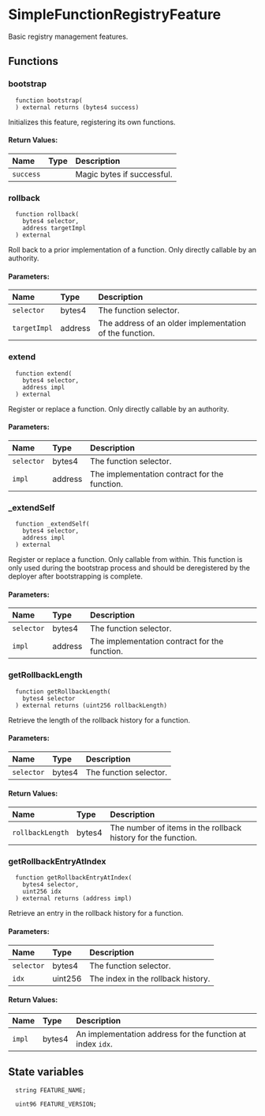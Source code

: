 # SimpleFunctionRegistryFeature

Basic registry management features.



## Functions
### bootstrap
```solidity
  function bootstrap(
  ) external returns (bytes4 success)
``` 
Initializes this feature, registering its own functions.



#### Return Values:
| Name                           | Type          | Description                                                                  |
| :----------------------------- | :------------ | :--------------------------------------------------------------------------- |
|`success`|  | Magic bytes if successful.
### rollback
```solidity
  function rollback(
    bytes4 selector,
    address targetImpl
  ) external
``` 
Roll back to a prior implementation of a function. Only directly callable by an authority.


#### Parameters:
| Name | Type | Description                                                          |
| :--- | :--- | :------------------------------------------------------------------- |
|`selector` | bytes4 | The function selector.
|`targetImpl` | address | The address of an older implementation of the function.

### extend
```solidity
  function extend(
    bytes4 selector,
    address impl
  ) external
``` 
Register or replace a function. Only directly callable by an authority.


#### Parameters:
| Name | Type | Description                                                          |
| :--- | :--- | :------------------------------------------------------------------- |
|`selector` | bytes4 | The function selector.
|`impl` | address | The implementation contract for the function.

### _extendSelf
```solidity
  function _extendSelf(
    bytes4 selector,
    address impl
  ) external
``` 
Register or replace a function.
        Only callable from within.
        This function is only used during the bootstrap process and
        should be deregistered by the deployer after bootstrapping is
        complete.


#### Parameters:
| Name | Type | Description                                                          |
| :--- | :--- | :------------------------------------------------------------------- |
|`selector` | bytes4 | The function selector.
|`impl` | address | The implementation contract for the function.

### getRollbackLength
```solidity
  function getRollbackLength(
    bytes4 selector
  ) external returns (uint256 rollbackLength)
``` 
Retrieve the length of the rollback history for a function.


#### Parameters:
| Name | Type | Description                                                          |
| :--- | :--- | :------------------------------------------------------------------- |
|`selector` | bytes4 | The function selector.

#### Return Values:
| Name                           | Type          | Description                                                                  |
| :----------------------------- | :------------ | :--------------------------------------------------------------------------- |
|`rollbackLength`| bytes4 | The number of items in the rollback history for the function.
### getRollbackEntryAtIndex
```solidity
  function getRollbackEntryAtIndex(
    bytes4 selector,
    uint256 idx
  ) external returns (address impl)
``` 
Retrieve an entry in the rollback history for a function.


#### Parameters:
| Name | Type | Description                                                          |
| :--- | :--- | :------------------------------------------------------------------- |
|`selector` | bytes4 | The function selector.
|`idx` | uint256 | The index in the rollback history.

#### Return Values:
| Name                           | Type          | Description                                                                  |
| :----------------------------- | :------------ | :--------------------------------------------------------------------------- |
|`impl`| bytes4 | An implementation address for the function at index `idx`.





## State variables
```solidity
  string FEATURE_NAME;

  uint96 FEATURE_VERSION;
```
